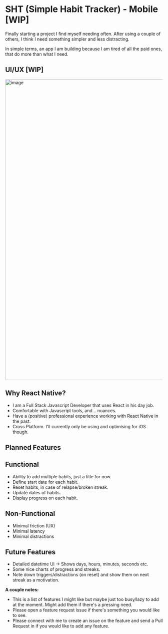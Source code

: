 # SHT (Simple Habit Tracker) - Mobile [WIP]

Finally starting a project I find myself needing often. After using a couple of others, I think I need something simpler and less distracting.

In simple terms, an app I am building because I am tired of all the paid ones, that do more than what I need.

## UI/UX [WIP]

<img width="961" alt="image" src="https://user-images.githubusercontent.com/36787866/200117794-f825e2fb-528f-45bc-95c2-09a28f5d9fba.png">

## Why React Native?

- I am a Full Stack Javascript Developer that uses React in his day job.
- Comfortable with Javascript tools, and... nuances.
- Have a (positive) professional experience working with React Native in the past.
- Cross Platform. I'll currently only be using and optimising for iOS though.

## Planned Features

## Functional

- Ability to add multiple habits, just a title for now.
- Define start date for each habit.
- Reset habits, in case of relapse/broken streak.
- Update dates of habits.
- Display progress on each habit.

## Non-Functional

- Minimal friction (UX)
- Minimal latency
- Minimal distractions

## Future Features

- Detailed datetime UI -> Shows days, hours, minutes, seconds etc.
- Some nice charts of progress and streaks.
- Note down triggers/distractions (on reset) and show them on next streak as a motivation.

**A couple notes:**

- This is a list of features I might like but maybe just too busy/lazy to add at the moment. Might add them if there's a pressing need.
- Please open a feature request issue if there's something you would like to see.
- Please connect with me to create an issue on the feature and send a Pull Request in if you would like to add any feature.
